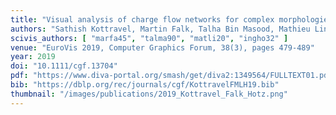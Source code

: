 ```yaml
---
title: "Visual analysis of charge flow networks for complex morphologies"
authors: "Sathish Kottravel, Martin Falk, Talha Bin Masood, Mathieu Linares, Ingrid Hotz"
scivis_authors: [ "marfa45", "talma90", "matli20", "ingho32" ]
venue: "EuroVis 2019, Computer Graphics Forum, 38(3), pages 479-489"
year: 2019
doi: "10.1111/cgf.13704"
pdf: "https://www.diva-portal.org/smash/get/diva2:1349564/FULLTEXT01.pdf"
bib: "https://dblp.org/rec/journals/cgf/KottravelFMLH19.bib"
thumbnail: "/images/publications/2019_Kottravel_Falk_Hotz.png"
---
```

